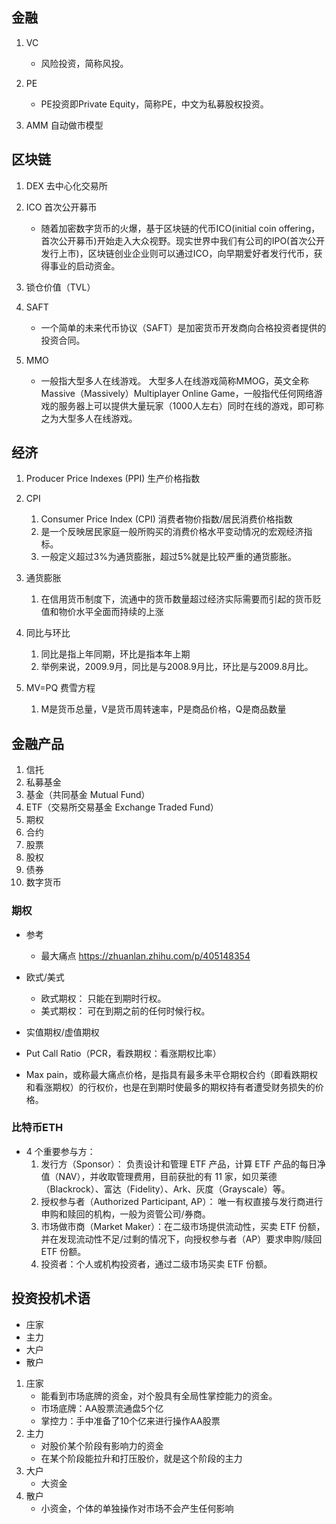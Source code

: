 ## 金融
1. VC
    - 风险投资，简称风投。

2. PE
    - PE投资即Private Equity，简称PE，中文为私募股权投资。

3. AMM 自动做市模型

## 区块链

1. DEX 去中心化交易所

2. ICO 首次公开募币
    - 随着加密数字货币的火爆，基于区块链的代币ICO(initial coin offering，首次公开募币)开始走入大众视野。现实世界中我们有公司的IPO(首次公开发行上市)，区块链创业企业则可以通过ICO，向早期爱好者发行代币，获得事业的启动资金。

3. 锁仓价值（TVL）

4. SAFT
    - 一个简单的未来代币协议（SAFT）是加密货币开发商向合格投资者提供的投资合同。

5. MMO
    - 一般指大型多人在线游戏。 大型多人在线游戏简称MMOG，英文全称Massive（Massively）Multiplayer Online Game，一般指代任何网络游戏的服务器上可以提供大量玩家（1000人左右）同时在线的游戏，即可称之为大型多人在线游戏。


## 经济
1. Producer Price Indexes (PPI) 生产价格指数

2. CPI  
    1. Consumer Price Index (CPI) 消费者物价指数/居民消费价格指数
    2. 是一个反映居民家庭一般所购买的消费价格水平变动情况的宏观经济指标。
    3. 一般定义超过3%为通货膨胀，超过5%就是比较严重的通货膨胀。


3. 通货膨胀  
    1. 在信用货币制度下，流通中的货币数量超过经济实际需要而引起的货币贬值和物价水平全面而持续的上涨


4. 同比与环比
    1. 同比是指上年同期，环比是指本年上期
    2. 举例来说，2009.9月，同比是与2008.9月比，环比是与2009.8月比。

5. MV=PQ 费雪方程
    1. M是货币总量，V是货币周转速率，P是商品价格，Q是商品数量

## 金融产品
1. 信托
2. 私募基金
3. 基金（共同基金 Mutual Fund）
4. ETF（交易所交易基金 Exchange Traded Fund）
5. 期权
6. 合约
7. 股票
8. 股权
9. 债券
10. 数字货币

### 期权
- 参考 
    - 最大痛点 https://zhuanlan.zhihu.com/p/405148354

- 欧式/美式
    - 欧式期权： 只能在到期时行权。
    - 美式期权： 可在到期之前的任何时候行权。

- 实值期权/虚值期权

- Put Call Ratio（PCR，看跌期权：看涨期权比率）

- Max pain，或称最大痛点价格，是指具有最多未平仓期权合约（即看跌期权和看涨期权）的行权价，也是在到期时使最多的期权持有者遭受财务损失的价格。

### 比特币ETH
- 4 个重要参与方：
    1. 发行方（Sponsor）： 负责设计和管理 ETF 产品，计算 ETF 产品的每日净值（NAV），并收取管理费用，目前获批的有 11 家，如贝莱德（Blackrock）、富达（Fidelity）、Ark、灰度（Grayscale）等。
    2. 授权参与者（Authorized Participant, AP）： 唯一有权直接与发行商进行申购和赎回的机构，一般为资管公司/券商。
    3. 市场做市商（Market Maker）：在二级市场提供流动性，买卖 ETF 份额，并在发现流动性不足/过剩的情况下，向授权参与者（AP）要求申购/赎回 ETF 份额。
    4. 投资者：个人或机构投资者，通过二级市场买卖 ETF 份额。

## 投资投机术语
- 庄家
- 主力
- 大户
- 散户

1. 庄家
    - 能看到市场底牌的资金，对个股具有全局性掌控能力的资金。
    - 市场底牌：AA股票流通盘5个亿
    - 掌控力：手中准备了10个亿来进行操作AA股票
2. 主力
    - 对股价某个阶段有影响力的资金
    - 在某个阶段能拉升和打压股价，就是这个阶段的主力
4. 大户
    - 大资金
5. 散户
    - 小资金，个体的单独操作对市场不会产生任何影响
